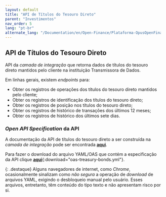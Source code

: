 ```yaml
---
layout: default
title: "API de Títulos do Tesouro Direto"
parent: "Investimentos"
nav_order: 5
lang: "pt-br"
alternate_lang: "/Documentation/en/Open-Finance/Plataforma-OpusOpenFinance/Integração/dados-investimentos/dados-tesouro/"
---
```


## API de Títulos do Tesouro Direto

API da *camada de integração* que retorna dados de títulos do tesouro direto mantidos pelo cliente na instituição Transmissora de Dados.

Em linhas gerais, existem *endpoints* para:

- Obter os registros de operações dos títulos do tesouro direto mantidos pelo cliente;
- Obter os registros de identificação dos títulos do tesouro direto;
- Obter os registros de posição nos títulos do tesouro direto;
- Obter os registros de histórico de transações dos últimos 12 meses;
- Obter os registros de histórico dos últimos sete dias.

### *Open API Specification* da API

A documentação da API de títulos do tesouro direto a ser construída na *camada de integração* pode ser encontrada [**aqui**][API-Tesouro-Direto].

Para fazer o download do arquivo YAML/OAS que contém a especificação da API clique [**aqui**](../../apis/dados-investimento/oas-treasury-bonds.yml){:download="oas-treasury-bonds.yml"}.

{: .destaque}
Alguns navegadores de internet, como *Chrome*, ocasionalmente sinalizam como *não segura* a operação de *download* de arquivos YAML, exigindo o desbloqueio manual pelo usuário. Esses arquivos, entretanto, têm conteúdo do tipo texto e não apresentam risco por si.

[API-Tesouro-Direto]: ../../../../../swagger-ui/index.html?api=data-treasury-bonds
